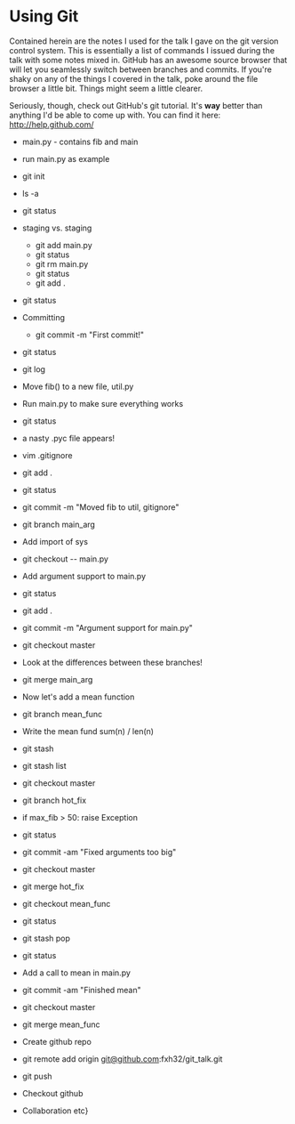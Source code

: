Using Git
=========

Contained herein are the notes I used for the talk I gave on the git 
version control system. This is essentially a list of commands I issued 
during the talk with some notes mixed in. GitHub has an awesome source 
browser that will let you seamlessly switch between branches and commits. 
If you're shaky on any of the things I covered in the talk, poke around 
the file browser a little bit. Things might seem a little clearer.

Seriously, though, check out GitHub's git tutorial. 
It's **way** better than anything I'd be able to come up with. You can find 
it here: http://help.github.com/

* main.py - contains fib and main
* run main.py as example
* git init
* ls -a
* git status
* staging vs. staging
	* git add main.py
	* git status
	* git rm main.py
	* git status
	* git add .
* git status
* Committing
	* git commit -m "First commit!"
* git status
* git log
* Move fib() to a new file, util.py
* Run main.py to make sure everything works
* git status
* a nasty .pyc file appears!
* vim .gitignore
* git add .
* git status
* git commit -m "Moved fib to util, gitignore"
* git branch main_arg
* Add import of sys
* git checkout -- main.py
* Add argument support to main.py
* git status
* git add .
* git commit -m "Argument support for main.py"
* git checkout master
* Look at the differences between these branches!
* git merge main_arg
* Now let's add a mean function
* git branch mean_func
* Write the mean fund sum(n) / len(n)
* git stash
* git stash list
* git checkout master
* git branch hot_fix
* if max_fib > 50: raise Exception
* git status
* git commit -am "Fixed arguments too big"
* git checkout master
* git merge hot_fix
* git checkout mean_func
* git status
* git stash pop
* git status
* Add a call to mean in main.py
* git commit -am "Finished mean"
* git checkout master
* git merge mean_func



* Create github repo
* git remote add origin git@github.com:fxh32/git_talk.git
* git push
* Checkout github
* Collaboration etc}